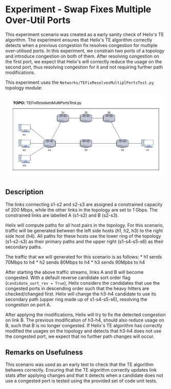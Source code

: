 # Experiment - Swap Fixes Multiple Over-Util Ports #

This experiment scenario was created as a early sanity check of Helix's TE
algorithm. The experiment ensures that Helix's TE algorithm correctly detects
when a previous congestion fix resolves congestion for multiple over-utilised
ports. In this experiment, we constrain two ports of a topology and introduce
congestion on both of them. After resolving congestion on the first port, we
expect that Helix's will correctly reduce the usage on the second port, thus
resolving congestion for it and not requiring further path modifications.

This experiment uses the `Networks/TEFixResolvesMultiplPortsTest.py` topology
module:

![TEFixResolvesMultiPortsTest.png Image](/Networks/Diagram/TEFixResolvesMultiPortsTest.png)



## Description ##

The links connecting s1-s2 and s2-s3 are assigned a constrained capacity of
200 Mbps, while the other links in the topology are set to 1 Gbps. The
constrained links are labelled A (s1-s2) and B (s2-s3).

Helix will compute paths for all host pairs in the topology. For this scenario,
traffic will be generated between the left side hosts (h1, h2, h3) to the
right side host (h4). All paths for these hosts use the lower ring of the
topology (s1-s2-s3) as their primary paths and the upper right (s1-s4-s5-s6)
as their secondary paths.

The traffic that we will generated for this scenario is as follows:
    * h1 sends 70Mbps to h4
    * h2 sends 80Mbps to h4
    * h3 sends 90Mpbs to h4

After starting the above traffic streams, links A and B will become congested.
With a default reverse candidate sort order flag (`candidate_sort_rev = True`),
Helix considers the candidates that use the congested ports in descending order
such that the heavy hitters are checked/changed first. Helix will change the
h3-h4 candidate to use its secondary path (upper ring made up of s1-s4-s5-s6),
resolving the congestion on port A.

After applying the modifications, Helix will try to fix the detected congestion
on link B. The previous modification of h3-h4, should also reduce usage on B,
such that B is no longer congested. If Helix's TE algorithm has correctly
modified the usages on the topology and detects that h3-h4 does not use the
congested port, we expect that no further path changes will occur.



## Remarks on Usefulness ##

This scenario was used as an early test to check that the TE algorithm behaves
correctly. Ensuring that the TE algorithm correctly updates link stats after
applying changes and that it detects when a candidate does not use a congested
port is tested using the provided set of code unit tests.
